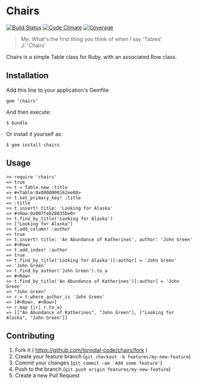 # Chairs
[![Build Status](http://img.shields.io/travis/toroidal-code/chairs/develop.svg?style=flat)](https://travis-ci.org/toroidal-code/chairs)
[![Code Climate](https://img.shields.io/codeclimate/github/toroidal-code/chairs.png?style=flat)](https://codeclimate.com/github/toroidal-code/chairs)
[![Coverage](https://img.shields.io/codeclimate/coverage/github/toroidal-code/chairs.png?style=flat)](https://codeclimate.com/github/toroidal-code/chairs)

> Me: What's the first thing you think of when I say 'Tables'  
> J: 'Chairs'

Chairs is a simple Table class for Ruby, with an associated Row class. 

## Installation

Add this line to your application's Gemfile:

    gem 'chairs'

And then execute:

    $ bundle

Or install it yourself as:

    $ gem install chairs

## Usage

```irb
>> require 'chairs'  
=> true
>> t = Table.new :title
=> #<Table:0x0000000162ee08>
>> t.set_primary_key! :title
=> :title
>> t.insert! title: 'Looking for Alaska'
=> #<Row:0x007feb28035be0>
>> t.find_by_title('Looking for Alaska')
>> ["Looking for Alaska"]
>> t.add_column! :author
=> true
>> t.insert! title: 'An Abundance of Katherines', author: 'John Green'
=> #<Row>
>> t.add_index! :author
=> true
>> t.find_by_title('Looking for Alaska')[:author] = 'John Green'
=> 'John Green'
>> t.find_by_author('John Green').to_a
=> #<Row>
>> t.find_by_title('An Abundance of Katherines')[:author] = 'John Green'
=> "John Green"
>> r = t.where_author_is 'John Green'
=> [#<Row>, #<Row>]
>> r.map {|r| r.to_a}
=> [["An Abundance of Katherines", "John Green"], ["Looking for Alaska", "John Green"]]
```

## Contributing

1. Fork it ( https://github.com/toroidal-code/chairs/fork )
2. Create your feature branch (`git checkout -b features/my-new-feature`)
3. Commit your changes (`git commit -am 'Add some feature'`)
4. Push to the branch (`git push origin features/my-new-feature`)
5. Create a new Pull Request
